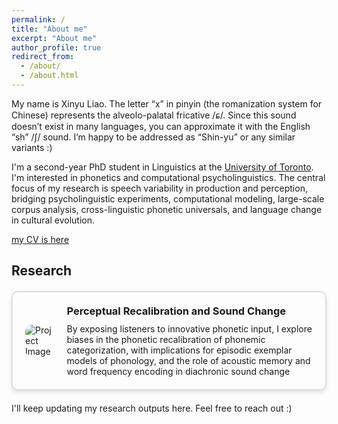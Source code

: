```yaml
---
permalink: /
title: "About me"
excerpt: "About me"
author_profile: true
redirect_from: 
  - /about/
  - /about.html
---
```


My name is Xinyu Liao. The letter “x” in pinyin (the romanization system for Chinese) represents the alveolo-palatal fricative /ɕ/. Since this sound doesn’t exist in many languages, you can approximate it with the English “sh” /ʃ/ sound. I’m happy to be addressed as “Shin-yu” or any similar variants :)

I'm a second-year PhD student in Linguistics at the [University of Toronto](https://www.linguistics.utoronto.ca). I'm interested in phonetics and computational psycholinguistics. The central focus of my research is speech variability in production and perception, bridging psycholinguistic experiments, computational modeling, large-scale corpus analysis, cross-linguistic phonetic universals, and language change in cultural evolution. 

[my CV is here](https://drive.google.com/file/d/12aaw49L0elH0zkgfYcXzyergN4CTZQx1/view?usp=sharing)


<h2 id="active">
Research
</h2>

<style>
.project-box {
    border: 2px solid #ddd;
    border-radius: 10px;
    padding: 20px;
    margin: 20px 0;
    display: flex;
    align-items: center;
    box-shadow: 0px 4px 6px rgba(0, 0, 0, 0.1);
}

.project-box img {
    max-width: 300px; /* Adjust as needed */
    max-height: 300px; /* Adjust as needed */
    border-radius: 10px;
    margin-right: 20px;
}

.project-box .content {
    flex-grow: 1;
}

.project-box h3 {
    margin: 0 0 10px 0;
}

.project-box p {
    margin: 0;
}
</style>


<div class="project-box">
    <img src="https://Xinyu-Liao.github.io/images/perceptual learning.png" alt="Project Image">
    <div class="content">
        <h3> Perceptual Recalibration and Sound Change </h3>
        <p> By exposing listeners to innovative phonetic input, I explore biases in the phonetic recalibration of phonemic categorization, with implications for episodic exemplar models of phonology, and the role of acoustic memory and word frequency encoding in diachronic sound change </p>
    </div>
</div>

I'll keep updating my research outputs here. Feel free to reach out :)  
